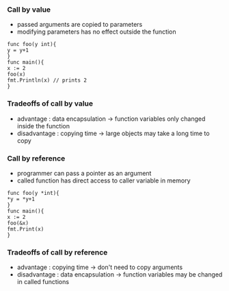 ### Call by value
- passed arguments are copied to parameters
- modifying parameters has no effect outside the function

```
func foo(y int){
y = y+1
}
func main(){
x := 2
foo(x)
fmt.Println(x) // prints 2
}
```
### Tradeoffs of call by value
- advantage : data encapsulation -> function variables only changed inside the function
- disadvantage : copying time -> large objects  may take a long time to copy

### Call by reference
- programmer can pass a pointer as an argument
- called function has direct access to caller variable in memory

```
func foo(y *int){
*y = *y+1
}
func main(){
x := 2
foo(&x)
fmt.Print(x)
}
```
### Tradeoffs of call by reference
- advantage : copying time -> don't need to copy arguments
- disadvantage : data encapsulation -> function variables may be changed in called functions
